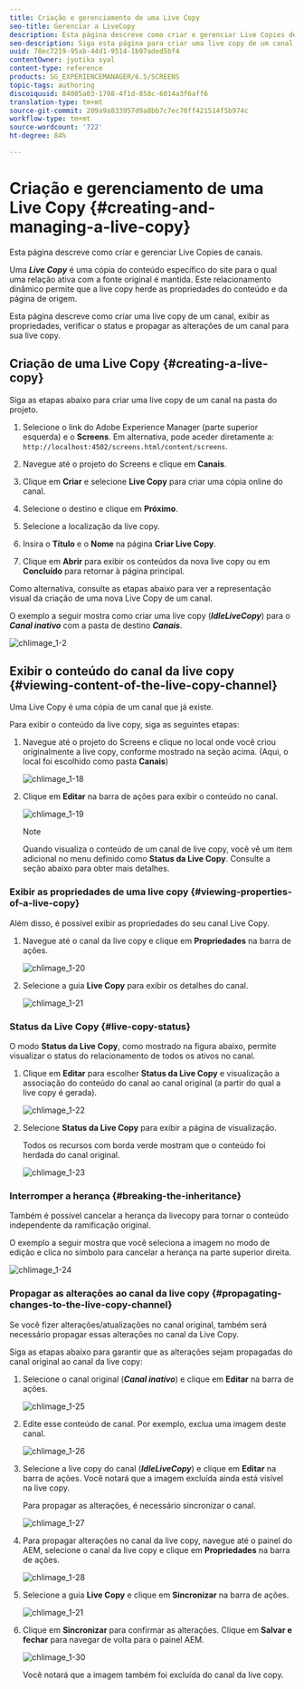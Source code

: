 ```yaml
---
title: Criação e gerenciamento de uma Live Copy
seo-title: Gerenciar a LiveCopy
description: Esta página descreve como criar e gerenciar Live Copies de canais.
seo-description: Siga esta página para criar uma live copy de um canal, exibir as propriedades, verificar o status e propagar as alterações de um canal para sua live copy.
uuid: 78ec7219-95ab-44d1-9514-1b97aded5bf4
contentOwner: jyotika syal
content-type: reference
products: SG_EXPERIENCEMANAGER/6.5/SCREENS
topic-tags: authoring
discoiquuid: 84085a03-1798-4f1d-858c-6014a3f6aff6
translation-type: tm+mt
source-git-commit: 209a9a833957d9a8bb7c7ec70ff421514f5b974c
workflow-type: tm+mt
source-wordcount: '722'
ht-degree: 84%

---
```



# Criação e gerenciamento de uma Live Copy {#creating-and-managing-a-live-copy}

Esta página descreve como criar e gerenciar Live Copies de canais.

Uma ***Live Copy*** é uma cópia do conteúdo específico do site para o qual uma relação ativa com a fonte original é mantida. Este relacionamento dinâmico permite que a live copy herde as propriedades do conteúdo e da página de origem.

Esta página descreve como criar uma live copy de um canal, exibir as propriedades, verificar o status e propagar as alterações de um canal para sua live copy.


## Criação de uma Live Copy {#creating-a-live-copy}

Siga as etapas abaixo para criar uma live copy de um canal na pasta do projeto.

1. Selecione o link do Adobe Experience Manager (parte superior esquerda) e o **Screens**. Em alternativa, pode aceder diretamente a: `http://localhost:4502/screens.html/content/screens`.

1. Navegue até o projeto do Screens e clique em **Canais**.
1. Clique em **Criar** e selecione **Live Copy** para criar uma cópia online do canal.

1. Selecione o destino e clique em **Próximo**.
1. Selecione a localização da live copy.
1. Insira o **Título** e o **Nome** na página **Criar Live Copy**.

1. Clique em **Abrir** para exibir os conteúdos da nova live copy ou em **Concluído** para retornar à página principal.

Como alternativa, consulte as etapas abaixo para ver a representação visual da criação de uma nova Live Copy de um canal.

O exemplo a seguir mostra como criar uma live copy (***IdleLiveCopy***) para o ***Canal inativo*** com a pasta de destino ***Canais***.

![chlimage_1-2](assets/chlimage_1-2.gif)

## Exibir o conteúdo do canal da live copy {#viewing-content-of-the-live-copy-channel}

Uma Live Copy é uma cópia de um canal que já existe.

Para exibir o conteúdo da live copy, siga as seguintes etapas:

1. Navegue até o projeto do Screens e clique no local onde você criou originalmente a live copy, conforme mostrado na seção acima. (Aqui, o local foi escolhido como pasta **Canais**)

   ![chlimage_1-18](assets/chlimage_1-18.png)

1. Clique em **Editar** na barra de ações para exibir o conteúdo no canal.

   ![chlimage_1-19](assets/chlimage_1-19.png)

   >[!NOTE]
   >
   >Quando visualiza o conteúdo de um canal de live copy, você vê um item adicional no menu definido como **Status da Live Copy**. Consulte a seção abaixo para obter mais detalhes.

### Exibir as propriedades de uma live copy {#viewing-properties-of-a-live-copy}

Além disso, é possível exibir as propriedades do seu canal Live Copy.

1. Navegue até o canal da live copy e clique em **Propriedades** na barra de ações.

   ![chlimage_1-20](assets/chlimage_1-20.png)

1. Selecione a guia **Live Copy** para exibir os detalhes do canal.

   ![chlimage_1-21](assets/chlimage_1-21.png)

### Status da Live Copy    {#live-copy-status}

O modo **Status da Live Copy**, como mostrado na figura abaixo, permite visualizar o status do relacionamento de todos os ativos no canal.

1. Clique em **Editar** para escolher **Status da Live Copy** e visualização a associação do conteúdo do canal ao canal original (a partir do qual a live copy é gerada).

   ![chlimage_1-22](assets/chlimage_1-22.png)

1. Selecione **Status da Live Copy** para exibir a página de visualização.

   Todos os recursos com borda verde mostram que o conteúdo foi herdada do canal original.

   ![chlimage_1-23](assets/chlimage_1-23.png)

### Interromper a herança {#breaking-the-inheritance}

Também é possível cancelar a herança da livecopy para tornar o conteúdo independente da ramificação original.

O exemplo a seguir mostra que você seleciona a imagem no modo de edição e clica no símbolo para cancelar a herança na parte superior direita.

![chlimage_1-24](assets/chlimage_1-24.png)

### Propagar as alterações ao canal da live copy {#propagating-changes-to-the-live-copy-channel}

Se você fizer alterações/atualizações no canal original, também será necessário propagar essas alterações no canal da Live Copy.

Siga as etapas abaixo para garantir que as alterações sejam propagadas do canal original ao canal da live copy:

1. Selecione o canal original (***Canal inativo***) e clique em **Editar** na barra de ações.

   ![chlimage_1-25](assets/chlimage_1-25.png)

1. Edite esse conteúdo de canal. Por exemplo, exclua uma imagem deste canal.

   ![chlimage_1-26](assets/chlimage_1-26.png)

1. Selecione a live copy do canal (***IdleLiveCopy***) e clique em **Editar** na barra de ações. Você notará que a imagem excluída ainda está visível na live copy.

   Para propagar as alterações, é necessário sincronizar o canal.

   ![chlimage_1-27](assets/chlimage_1-27.png)

1. Para propagar alterações no canal da live copy, navegue até o painel do AEM, selecione o canal da live copy e clique em **Propriedades** na barra de ações.

   ![chlimage_1-28](assets/chlimage_1-28.png)

1. Selecione a guia **Live Copy** e clique em **Sincronizar** na barra de ações.

   ![chlimage_1-21](assets/chlimage_1-29.png)

1. Clique em **Sincronizar** para confirmar as alterações. Clique em **Salvar e fechar** para navegar de volta para o painel AEM.

   ![chlimage_1-30](assets/chlimage_1-30.png)

   Você notará que a imagem também foi excluída do canal da live copy.

